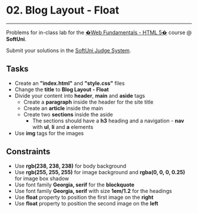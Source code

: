 # 02. Blog Layout - Float
------
Problems for in-class lab for the [�Web Fundamentals - HTML 5�](https://softuni.bg/trainings/2265/web-fundamentals-html5-january-2019/) course @ **SoftUni**.

Submit your solutions in the [SoftUni Judge System](https://judge.softuni.bg/Contests/1237/Position-and-Float).

## Tasks
 * Create an **"index.html"** and **"style.css"** files
 * Change the **title** to **Blog Layout - Float**
 * Divide your content into **header**, **main** and **aside** tags
    * Create a **paragraph** inside the header for the site title
    * Create an **article** inside the main
    * Create two **sections** inside the aside
       * The sections should have a **h3** heading and a navigation - **nav** with **ul**, **li** and **a** elements
 * Use **img** tags for the images 

 
 ## Constraints
 * Use **rgb(238, 238, 238)** for body background
 * Use **rgb(255, 255, 255)** for image background and **rgba(0, 0, 0, 0.25)** for image box shadow
 * Use font family **Georgia, serif** for the **blockquote**
 * Use font family **Georgia, serif** with size **1em/1.2** for the headings
 * Use **float** property to position the first image on the **right**
 * Use **float** property to position the second image on the **left**